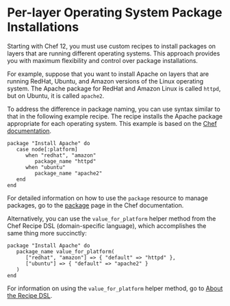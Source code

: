 # Per\-layer Operating System Package Installations<a name="per-layer-os-package-install"></a>

Starting with Chef 12, you must use custom recipes to install packages on layers that are running different operating systems\. This approach provides you with maximum flexibility and control over package installations\. 

For example, suppose that you want to install Apache on layers that are running RedHat, Ubuntu, and Amazon versions of the Linux operating system\. The Apache package for RedHat and Amazon Linux is called `httpd`, but on Ubuntu, it is called `apache2`\. 

To address the difference in package naming, you can use syntax similar to that in the following example recipe\. The recipe installs the Apache package appropriate for each operating system\. This example is based on the [Chef documentation](https://docs.chef.io/)\. 

```
package "Install Apache" do
   case node[:platform]
      when "redhat", "amazon"
         package_name "httpd"
      when "ubuntu"
         package_name "apache2"
   end
end
```

For detailed information on how to use the `package` resource to manage packages, go to the [package](https://docs.chef.io/resource_package.html) page in the Chef documentation\. 

Alternatively, you can use the `value_for_platform` helper method from the Chef Recipe DSL \(domain\-specific language\), which accomplishes the same thing more succinctly: 

```
package "Install Apache" do
   package_name value_for_platform(
      ["redhat", "amazon"] => { "default" => "httpd" },
      ["ubuntu"] => { "default" => "apache2" }
   )
end
```

For information on using the `value_for_platform` helper method, go to [About the Recipe DSL](https://docs.chef.io/dsl_recipe.html)\. 